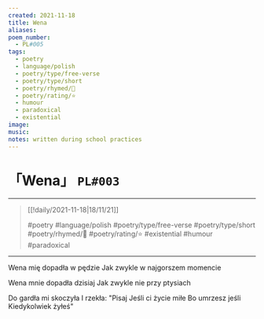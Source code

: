 ```yaml
---
created: 2021-11-18
title: Wena
aliases:
poem_number:
  - PL#005
tags:
  - poetry
  - language/polish
  - poetry/type/free-verse
  - poetry/type/short
  - poetry/rhymed/🔴
  - poetry/rating/⭐
  - humour
  - paradoxical
  - existential
image:
music:
notes: written during school practices
---
```

# 「Wena」 `PL#003`

---

>  [[!daily/2021-11-18|18/11/21]]
> 
> #poetry 
> #language/polish 
> #poetry/type/free-verse #poetry/type/short 
> #poetry/rhymed/🔴
> #poetry/rating/⭐ 
> #existential #humour #paradoxical 

---

Wena mię dopadła w pędzie
   Jak zwykle w najgorszem momencie

Wena mnie dopadła dzisiaj
   Jak zwykle nie przy ptysiach

Do gardła mi skoczyła
I rzekła: "Pisaj
   Jeśli ci życie miłe
   Bo umrzesz jeśli
   Kiedykolwiek żyłeś"
